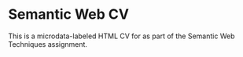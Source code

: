 # Semantic Web CV
This is a microdata-labeled HTML CV for as part of the Semantic Web Techniques assignment.
